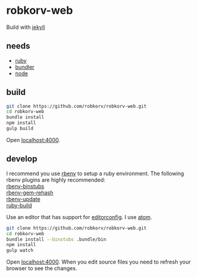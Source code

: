 robkorv-web
===========

Build with [jekyll](https://github.com/jekyll/jekyll)

## needs

* [ruby](https://github.com/ruby/ruby)
* [bundler](https://github.com/bundler/bundler/)
* [node](https://github.com/joyent/node)

## build

```bash
git clone https://github.com/robkorv/robkorv-web.git
cd robkorv-web
bundle install
npm install
gulp build
```

Open [localhost:4000](http://localhost:4000).

## develop

I recommend you use [rbenv](https://github.com/sstephenson/rbenv) to setup a
ruby environment. The following rbenv plugins are highly recommended:  
[rbenv-binstubs](https://github.com/ianheggie/rbenv-binstubs)  
[rbenv-gem-rehash](https://github.com/sstephenson/rbenv-gem-rehash)  
[rbenv-update](https://github.com/rkh/rbenv-update)  
[ruby-build](https://github.com/sstephenson/ruby-build)

Use an editor that has support for [editorconfig](http://editorconfig.org/). I
use [atom](https://github.com/atom/atom).

```bash
git clone https://github.com/robkorv/robkorv-web.git
cd robkorv-web
bundle install --binstubs .bundle/bin
npm install
gulp watch
```

Open [localhost:4000](http://localhost:4000). When you edit source files you
need to refresh your browser to see the changes.
